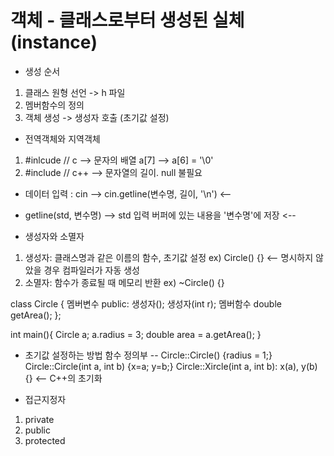 # 객체 - 클래스로부터 생성된 실체(instance)

* 생성 순서 
1) 클래스 원형 선언 -> h 파일
2) 멤버함수의 정의
3) 객체 생성 -> 생성자 호출 (초기값 설정)

* 전역객체와 지역객체
1) #inlcude <cstring> // c --> 문자의 배열 a[7] --> a[6] = '\0'
2) #include <string> // c++ --> 문자열의 길이. null 불필요

* 데이터 입력 : cin --> cin.getline(변수명, 길이, '\n') <-- <iostream>
* getline(std, 변수명) --> std 입력 버퍼에 있는 내용을 '변수명'에 저장 <-- <string>

* 생성자와 소멸자
1) 생성자: 클래스명과 같은 이름의 함수, 초기값 설정 ex) Circle() {} <-- 명시하지 않았을 경우 컴파일러가 자동 생성
2) 소멸자: 함수가 종료될 때 메모리 반환 ex) ~Circle() {}

class Circle {
	멤버변수
public:
	생성자();
	생성자(int r);
	멤버함수 double getArea();
};

int main(){
	Circle a;
	a.radius = 3;
	double area = a.getArea();
}

* 초기값 설정하는 방법
함수 정의부 -- Circle::Circle() {radius = 1;}
						Circle::Circle(int a, int b) {x=a; y=b;}
						Circle::Xircle(int a, int b): x(a), y(b) {} <-- C++의 초기화


* 접근지정자
1) private
2) public
3) protected
